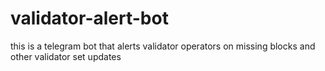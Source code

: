 # validator-alert-bot
this is a telegram bot that alerts validator operators on missing blocks and other validator set updates

